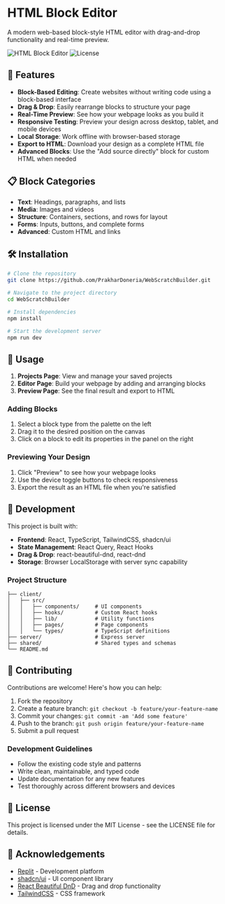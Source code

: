 # HTML Block Editor

A modern web-based block-style HTML editor with drag-and-drop functionality and real-time preview.

![HTML Block Editor](https://img.shields.io/badge/HTML-Block%20Editor-blue)
![License](https://img.shields.io/badge/license-MIT-green)

## 🚀 Features

- **Block-Based Editing**: Create websites without writing code using a block-based interface
- **Drag & Drop**: Easily rearrange blocks to structure your page
- **Real-Time Preview**: See how your webpage looks as you build it
- **Responsive Testing**: Preview your design across desktop, tablet, and mobile devices
- **Local Storage**: Work offline with browser-based storage
- **Export to HTML**: Download your design as a complete HTML file
- **Advanced Blocks**: Use the "Add source directly" block for custom HTML when needed

## 📋 Block Categories

- **Text**: Headings, paragraphs, and lists
- **Media**: Images and videos
- **Structure**: Containers, sections, and rows for layout
- **Forms**: Inputs, buttons, and complete forms
- **Advanced**: Custom HTML and links

## 🛠️ Installation

```bash
# Clone the repository
git clone https://github.com/PrakharDoneria/WebScratchBuilder.git

# Navigate to the project directory
cd WebScratchBuilder

# Install dependencies
npm install

# Start the development server
npm run dev
```

## 🔧 Usage

1. **Projects Page**: View and manage your saved projects
2. **Editor Page**: Build your webpage by adding and arranging blocks
3. **Preview Page**: See the final result and export to HTML

### Adding Blocks

1. Select a block type from the palette on the left
2. Drag it to the desired position on the canvas
3. Click on a block to edit its properties in the panel on the right

### Previewing Your Design

1. Click "Preview" to see how your webpage looks
2. Use the device toggle buttons to check responsiveness
3. Export the result as an HTML file when you're satisfied

## 🧪 Development

This project is built with:

- **Frontend**: React, TypeScript, TailwindCSS, shadcn/ui
- **State Management**: React Query, React Hooks
- **Drag & Drop**: react-beautiful-dnd, react-dnd
- **Storage**: Browser LocalStorage with server sync capability

### Project Structure

```
├── client/
│   ├── src/
│   │   ├── components/     # UI components
│   │   ├── hooks/          # Custom React hooks
│   │   ├── lib/            # Utility functions
│   │   ├── pages/          # Page components
│   │   └── types/          # TypeScript definitions
├── server/                 # Express server
├── shared/                 # Shared types and schemas
└── README.md
```

## 🤝 Contributing

Contributions are welcome! Here's how you can help:

1. Fork the repository
2. Create a feature branch: `git checkout -b feature/your-feature-name`
3. Commit your changes: `git commit -am 'Add some feature'`
4. Push to the branch: `git push origin feature/your-feature-name`
5. Submit a pull request

### Development Guidelines

- Follow the existing code style and patterns
- Write clean, maintainable, and typed code
- Update documentation for any new features
- Test thoroughly across different browsers and devices

## 📄 License

This project is licensed under the MIT License - see the LICENSE file for details.

## 🙏 Acknowledgements

- [Replit](https://replit.com) - Development platform
- [shadcn/ui](https://ui.shadcn.com/) - UI component library
- [React Beautiful DnD](https://github.com/atlassian/react-beautiful-dnd) - Drag and drop functionality
- [TailwindCSS](https://tailwindcss.com/) - CSS framework